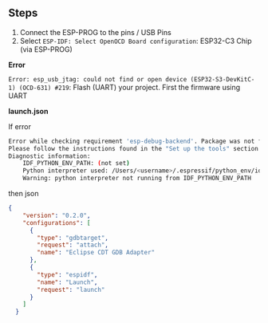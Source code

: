 ## Steps

1. Connect the ESP-PROG to the pins / USB Pins
2. Select `ESP-IDF: Select OpenOCD Board configuration`: ESP32-C3 Chip (via ESP-PROG)

__Error__

`Error: esp_usb_jtag: could not find or open device (ESP32-S3-DevKitC-1) (OCD-631) #219`: Flash (UART) your project. First the firmware using UART

__launch.json__

If error
```bash
Error while checking requirement 'esp-debug-backend'. Package was not found and is required by the application: No package metadata was found for esp-debug-backend
Please follow the instructions found in the "Set up the tools" section of ESP-IDF Getting Started Guide.
Diagnostic information:
    IDF_PYTHON_ENV_PATH: (not set)
    Python interpreter used: /Users/<username>/.espressif/python_env/idf5.4_py3.13_env/bin/python
    Warning: python interpreter not running from IDF_PYTHON_ENV_PATH
```
then json
```json
{
    "version": "0.2.0",
    "configurations": [
      {
        "type": "gdbtarget",
        "request": "attach",
        "name": "Eclipse CDT GDB Adapter"
      },
      {
        "type": "espidf",
        "name": "Launch",
        "request": "launch"
      }
    ]
  }
```